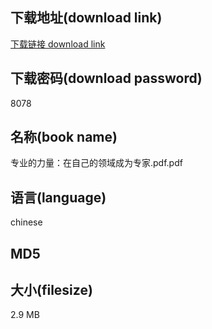 ## 下载地址(download link)
[下载链接 download link](https://tutu365.netlify.app/?s=%E4%B8%93%E4%B8%9A%E7%9A%84%E5%8A%9B%E9%87%8F%EF%BC%9A%E5%9C%A8%E8%87%AA%E5%B7%B1%E7%9A%84%E9%A2%86%E5%9F%9F%E6%88%90%E4%B8%BA%E4%B8%93%E5%AE%B6.pdf)

## 下载密码(download password)
8078

## 名称(book name)
专业的力量：在自己的领域成为专家.pdf.pdf

## 语言(language)
chinese

## MD5


## 大小(filesize)
2.9 MB
